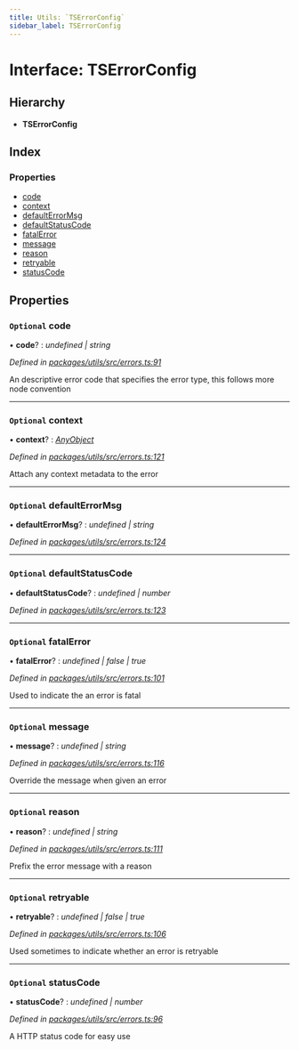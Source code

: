 ```yaml
---
title: Utils: `TSErrorConfig`
sidebar_label: TSErrorConfig
---
```


# Interface: TSErrorConfig

## Hierarchy

* **TSErrorConfig**

## Index

### Properties

* [code](tserrorconfig.md#optional-code)
* [context](tserrorconfig.md#optional-context)
* [defaultErrorMsg](tserrorconfig.md#optional-defaulterrormsg)
* [defaultStatusCode](tserrorconfig.md#optional-defaultstatuscode)
* [fatalError](tserrorconfig.md#optional-fatalerror)
* [message](tserrorconfig.md#optional-message)
* [reason](tserrorconfig.md#optional-reason)
* [retryable](tserrorconfig.md#optional-retryable)
* [statusCode](tserrorconfig.md#optional-statuscode)

## Properties

### `Optional` code

• **code**? : *undefined | string*

*Defined in [packages/utils/src/errors.ts:91](https://github.com/terascope/teraslice/blob/b843209f9/packages/utils/src/errors.ts#L91)*

An descriptive error code that specifies the error type, this follows more
node convention

___

### `Optional` context

• **context**? : *[AnyObject](anyobject.md)*

*Defined in [packages/utils/src/errors.ts:121](https://github.com/terascope/teraslice/blob/b843209f9/packages/utils/src/errors.ts#L121)*

Attach any context metadata to the error

___

### `Optional` defaultErrorMsg

• **defaultErrorMsg**? : *undefined | string*

*Defined in [packages/utils/src/errors.ts:124](https://github.com/terascope/teraslice/blob/b843209f9/packages/utils/src/errors.ts#L124)*

___

### `Optional` defaultStatusCode

• **defaultStatusCode**? : *undefined | number*

*Defined in [packages/utils/src/errors.ts:123](https://github.com/terascope/teraslice/blob/b843209f9/packages/utils/src/errors.ts#L123)*

___

### `Optional` fatalError

• **fatalError**? : *undefined | false | true*

*Defined in [packages/utils/src/errors.ts:101](https://github.com/terascope/teraslice/blob/b843209f9/packages/utils/src/errors.ts#L101)*

Used to indicate the an error is fatal

___

### `Optional` message

• **message**? : *undefined | string*

*Defined in [packages/utils/src/errors.ts:116](https://github.com/terascope/teraslice/blob/b843209f9/packages/utils/src/errors.ts#L116)*

Override the message when given an error

___

### `Optional` reason

• **reason**? : *undefined | string*

*Defined in [packages/utils/src/errors.ts:111](https://github.com/terascope/teraslice/blob/b843209f9/packages/utils/src/errors.ts#L111)*

Prefix the error message with a reason

___

### `Optional` retryable

• **retryable**? : *undefined | false | true*

*Defined in [packages/utils/src/errors.ts:106](https://github.com/terascope/teraslice/blob/b843209f9/packages/utils/src/errors.ts#L106)*

Used sometimes to indicate whether an error is retryable

___

### `Optional` statusCode

• **statusCode**? : *undefined | number*

*Defined in [packages/utils/src/errors.ts:96](https://github.com/terascope/teraslice/blob/b843209f9/packages/utils/src/errors.ts#L96)*

A HTTP status code for easy use
